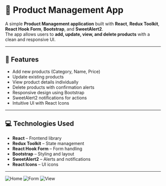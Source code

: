 # 🛒 Product Management App

A simple **Product Management application** built with **React**, **Redux Toolkit**, **React Hook Form**, **Bootstrap**, and **SweetAlert2**.  
The app allows users to **add, update, view, and delete products** with a clean and responsive UI.

---

## 🧩 Features

- Add new products (Category, Name, Price)
- Update existing products
- View product details individually
- Delete products with confirmation alerts
- Responsive design using Bootstrap
- SweetAlert2 notifications for actions
- Intuitive UI with React Icons

---

## 💻 Technologies Used

- **React** – Frontend library
- **Redux Toolkit** – State management
- **React Hook Form** – Form handling
- **Bootstrap** – Styling and layout
- **SweetAlert2** – Alerts and notifications
- **React Icons** – UI icons

---

![Home](images/home.png)
![Form](images/form.png)
![View](images/view.png)

